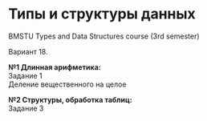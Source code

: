# Типы и структуры данных
BMSTU Types and Data Structures course (3rd semester)  
 

Вариант 18.

**№1 Длинная арифметика:**  
Задание 1  
Деление вещественного на целое  

**№2 Структуры, обработка таблиц:**  
Задание 3  
